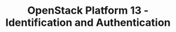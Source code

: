 ---
permalink: /product-documents/openstack-platform-13/nist-800-53/ia/
layout: control_response
title: OpenStack Platform 13 - Identification and Authentication
category: Product Documents
lead: |
  Control responses for NIST 800-53 rev4.
subnav:
  data: components.openstack-platform-13.policies.IA-Identification_and_Authentication.component
  href: ['#%', control_key]
  text: control_key
product_info:
  name: OpenStack Platform 13
  opencontrol_component: openstack-platform-13
  control_family: IA-Identification_and_Authentication
---